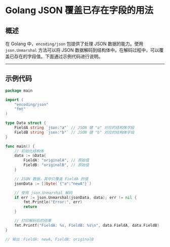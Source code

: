 # Golang JSON 覆盖已存在字段的用法

## 概述
在 Golang 中，`encoding/json` 包提供了处理 JSON 数据的能力。使用 `json.Unmarshal` 方法可以将 JSON 数据解码到结构体中。在解码过程中，可以覆盖已存在的字段值。下面通过示例代码进行说明。

---

## 示例代码

```go
package main

import (
	"encoding/json"
	"fmt"
)

type Data struct {
	FieldA string `json:"a"` // JSON 键 "a" 对应的结构体字段
	FieldB string `json:"b"` // JSON 键 "b" 对应的结构体字段
}

func main() {
	// 初始化结构体
	data := &Data{
		FieldA: "originalA", // 原始值
		FieldB: "originalB", // 原始值
	}

	// JSON 数据，其中只覆盖 FieldA 的值
	jsonData := []byte(`{"a":"newA"}`)

	// 使用 json.Unmarshal 解码
	if err := json.Unmarshal(jsonData, data); err != nil {
		fmt.Println("Error:", err)
		return
	}

	// 打印解码后的结果
	fmt.Printf("FieldA: %s, FieldB: %s\n", data.FieldA, data.FieldB)
}

// 输出：FieldA: newA, FieldB: originalB

```

